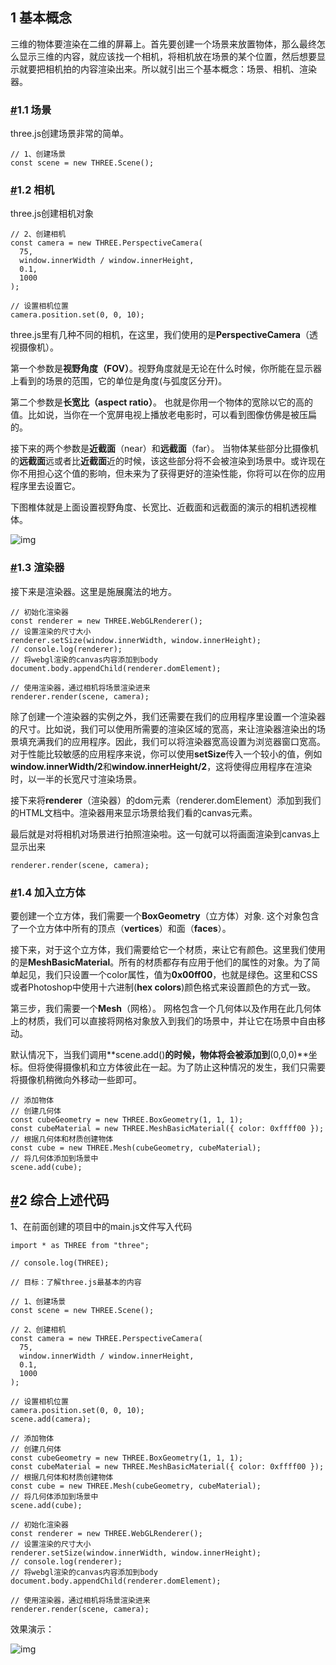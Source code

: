 ## 1 基本概念

三维的物体要渲染在二维的屏幕上。首先要创建一个场景来放置物体，那么最终怎么显示三维的内容，就应该找一个相机，将相机放在场景的某个位置，然后想要显示就要把相机拍的内容渲染出来。所以就引出三个基本概念：场景、相机、渲染器。

### [#](https://www.three3d.cn/threejs/01-%E5%BC%80%E5%8F%91%E7%8E%AF%E5%A2%83%E6%90%AD%E5%BB%BA/04-%E6%B8%B2%E6%9F%93%E7%AC%AC%E4%B8%80%E4%B8%AA%E5%9C%BA%E6%99%AF%E5%92%8C%E7%89%A9%E4%BD%93.html#_1-1-%E5%9C%BA%E6%99%AF)1.1 场景

three.js创建场景非常的简单。

```
// 1、创建场景
const scene = new THREE.Scene();

```

### [#](https://www.three3d.cn/threejs/01-%E5%BC%80%E5%8F%91%E7%8E%AF%E5%A2%83%E6%90%AD%E5%BB%BA/04-%E6%B8%B2%E6%9F%93%E7%AC%AC%E4%B8%80%E4%B8%AA%E5%9C%BA%E6%99%AF%E5%92%8C%E7%89%A9%E4%BD%93.html#_1-2-%E7%9B%B8%E6%9C%BA)1.2 相机

three.js创建相机对象

```
// 2、创建相机
const camera = new THREE.PerspectiveCamera(
  75,
  window.innerWidth / window.innerHeight,
  0.1,
  1000
);

// 设置相机位置
camera.position.set(0, 0, 10);

```

three.js里有几种不同的相机，在这里，我们使用的是**PerspectiveCamera**（透视摄像机）。

第一个参数是**视野角度（FOV）**。视野角度就是无论在什么时候，你所能在显示器上看到的场景的范围，它的单位是角度(与弧度区分开)。

第二个参数是**长宽比（aspect ratio）**。 也就是你用一个物体的宽除以它的高的值。比如说，当你在一个宽屏电视上播放老电影时，可以看到图像仿佛是被压扁的。

接下来的两个参数是**近截面**（near）和**远截面**（far）。 当物体某些部分比摄像机的**远截面**远或者比**近截面**近的时候，该这些部分将不会被渲染到场景中。或许现在你不用担心这个值的影响，但未来为了获得更好的渲染性能，你将可以在你的应用程序里去设置它。

下图椎体就是上面设置视野角度、长宽比、近截面和远截面的演示的相机透视椎体。

![img](https://threejs-1251830808.cos.ap-guangzhou.myqcloud.com/1659093289566-4f63f65e-c497-4980-b143-cfea40989a3a.png)

### [#](https://www.three3d.cn/threejs/01-%E5%BC%80%E5%8F%91%E7%8E%AF%E5%A2%83%E6%90%AD%E5%BB%BA/04-%E6%B8%B2%E6%9F%93%E7%AC%AC%E4%B8%80%E4%B8%AA%E5%9C%BA%E6%99%AF%E5%92%8C%E7%89%A9%E4%BD%93.html#_1-3-%E6%B8%B2%E6%9F%93%E5%99%A8)1.3 渲染器

接下来是渲染器。这里是施展魔法的地方。

```
// 初始化渲染器
const renderer = new THREE.WebGLRenderer();
// 设置渲染的尺寸大小
renderer.setSize(window.innerWidth, window.innerHeight);
// console.log(renderer);
// 将webgl渲染的canvas内容添加到body
document.body.appendChild(renderer.domElement);

// 使用渲染器，通过相机将场景渲染进来
renderer.render(scene, camera);

```

除了创建一个渲染器的实例之外，我们还需要在我们的应用程序里设置一个渲染器的尺寸。比如说，我们可以使用所需要的渲染区域的宽高，来让渲染器渲染出的场景填充满我们的应用程序。因此，我们可以将渲染器宽高设置为浏览器窗口宽高。对于性能比较敏感的应用程序来说，你可以使用**setSize**传入一个较小的值，例如**window.innerWidth/2**和**window.innerHeight/2**，这将使得应用程序在渲染时，以一半的长宽尺寸渲染场景。

接下来将**renderer**（渲染器）的dom元素（renderer.domElement）添加到我们的HTML文档中。渲染器用来显示场景给我们看的canvas元素。

最后就是对将相机对场景进行拍照渲染啦。这一句就可以将画面渲染到canvas上显示出来

```
renderer.render(scene, camera);

```

### [#](https://www.three3d.cn/threejs/01-%E5%BC%80%E5%8F%91%E7%8E%AF%E5%A2%83%E6%90%AD%E5%BB%BA/04-%E6%B8%B2%E6%9F%93%E7%AC%AC%E4%B8%80%E4%B8%AA%E5%9C%BA%E6%99%AF%E5%92%8C%E7%89%A9%E4%BD%93.html#_1-4-%E5%8A%A0%E5%85%A5%E7%AB%8B%E6%96%B9%E4%BD%93)1.4 加入立方体

要创建一个立方体，我们需要一个**BoxGeometry**（立方体）对象. 这个对象包含了一个立方体中所有的顶点（**vertices**）和面（**faces**）。

接下来，对于这个立方体，我们需要给它一个材质，来让它有颜色。这里我们使用的是**MeshBasicMaterial**。所有的材质都存有应用于他们的属性的对象。为了简单起见，我们只设置一个color属性，值为**0x00ff00**，也就是绿色。这里和CSS或者Photoshop中使用十六进制(**hex colors**)颜色格式来设置颜色的方式一致。

第三步，我们需要一个**Mesh**（网格）。 网格包含一个几何体以及作用在此几何体上的材质，我们可以直接将网格对象放入到我们的场景中，并让它在场景中自由移动。

默认情况下，当我们调用**scene.add()**的时候，物体将会被添加到**(0,0,0)**坐标。但将使得摄像机和立方体彼此在一起。为了防止这种情况的发生，我们只需要将摄像机稍微向外移动一些即可。

```
// 添加物体
// 创建几何体
const cubeGeometry = new THREE.BoxGeometry(1, 1, 1);
const cubeMaterial = new THREE.MeshBasicMaterial({ color: 0xffff00 });
// 根据几何体和材质创建物体
const cube = new THREE.Mesh(cubeGeometry, cubeMaterial);
// 将几何体添加到场景中
scene.add(cube);

```

## [#](https://www.three3d.cn/threejs/01-%E5%BC%80%E5%8F%91%E7%8E%AF%E5%A2%83%E6%90%AD%E5%BB%BA/04-%E6%B8%B2%E6%9F%93%E7%AC%AC%E4%B8%80%E4%B8%AA%E5%9C%BA%E6%99%AF%E5%92%8C%E7%89%A9%E4%BD%93.html#_2-%E7%BB%BC%E5%90%88%E4%B8%8A%E8%BF%B0%E4%BB%A3%E7%A0%81)2 综合上述代码

1、在前面创建的项目中的main.js文件写入代码

```
import * as THREE from "three";

// console.log(THREE);

// 目标：了解three.js最基本的内容

// 1、创建场景
const scene = new THREE.Scene();

// 2、创建相机
const camera = new THREE.PerspectiveCamera(
  75,
  window.innerWidth / window.innerHeight,
  0.1,
  1000
);

// 设置相机位置
camera.position.set(0, 0, 10);
scene.add(camera);

// 添加物体
// 创建几何体
const cubeGeometry = new THREE.BoxGeometry(1, 1, 1);
const cubeMaterial = new THREE.MeshBasicMaterial({ color: 0xffff00 });
// 根据几何体和材质创建物体
const cube = new THREE.Mesh(cubeGeometry, cubeMaterial);
// 将几何体添加到场景中
scene.add(cube);

// 初始化渲染器
const renderer = new THREE.WebGLRenderer();
// 设置渲染的尺寸大小
renderer.setSize(window.innerWidth, window.innerHeight);
// console.log(renderer);
// 将webgl渲染的canvas内容添加到body
document.body.appendChild(renderer.domElement);

// 使用渲染器，通过相机将场景渲染进来
renderer.render(scene, camera);

```

效果演示：

![img](https://threejs-1251830808.cos.ap-guangzhou.myqcloud.com/1659093607911-16d347cf-082e-4819-bc94-e08166a39bb6.png)